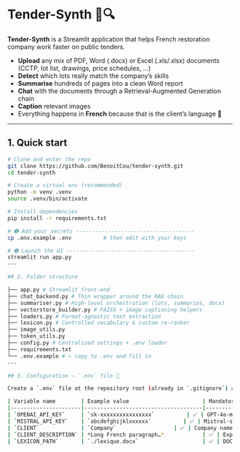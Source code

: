 # Tender-Synth 📄🔍

**Tender-Synth** is a Streamlit
application that helps French restoration company 
work faster on public tenders.

- **Upload** any mix of PDF, Word (.docx) or Excel (.xls/.xlsx) documents  
  (CCTP, lot list, drawings, price schedules, …)
- **Detect** which lots really match the company’s skills  
- **Summarise** hundreds of pages into a clean Word report
- **Chat** with the documents through a Retrieval-Augmented Generation
  chain
- **Caption** relevant images
- Everything happens in **French** because that is the client’s language 🥖
---

## 1. Quick start

```bash
# Clone and enter the repo
git clone https://github.com/BenoitCou/tender-synth.git
cd tender-synth

# Create a virtual env (recommended)
python -m venv .venv
source .venv/bin/activate

# Install dependencies
pip install -r requirements.txt

# ➊ Add your secrets -------------------------------------
cp .env.example .env          # then edit with your keys

# ➋ Launch the UI ----------------------------------------
streamlit run app.py
---

## 2. Folder structure

├── app.py # Streamlit front-end
├── chat_backend.py # Thin wrapper around the RAG chain
├── summariser.py # High-level orchestration (lots, summaries, docx)
├── vectorstore_builder.py # FAISS + image captioning helpers
├── loaders.py # Format-agnostic text extraction
├── lexicon.py # Controlled vocabulary & custom re-ranker
├── image_utils.py
├── token_utils.py
├── config.py # Centralised settings + .env loader
├── requirements.txt
└── .env.example # ← copy to .env and fill in
---

## 3. Configuration – `.env` file 🔑

Create a `.env` file at the repository root (already in `.gitignore`) and add:

| Variable name        | Example value                       | Mandatory | Description |
|----------------------|-------------------------------------|-----------|-------------|
| `OPENAI_API_KEY`     | `sk-xxxxxxxxxxxxxxxx`          | ✅ | GPT-4o-mini + embeddings + image captions |
| `MISTRAL_API_KEY`    | `abcdefghijklxxxxxx`          | ✅ | Mistral-small chat + embeddings |
| `CLIENT`             | `Company`                  | ✅ | Company name (shown in prompts) |
| `CLIENT_DESCRIPTION` | *Long French paragraph…*            | ✅ | Expertise of the company, fed to the LLM |
| `LEXICON_PATH`       | `./lexique.docx`                    | ✅ | DOCX file with synonyms & exclusions, specific to the context of the client |

